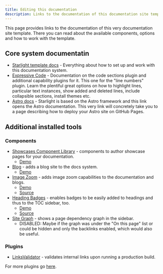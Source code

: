 ```yaml
---
title: Editing this documentation
description: Links to the documentation of this documentation site template.
---
```


This page provides links to the documentation of this very documentation site template. There you can read about the available components, options and how to work with the template.

## Core system documentatin
- [Starlight template docs](https://starlight.astro.build/getting-started/) - Everything about how to set up and work with this documentation system.
- [Expressive Code](https://expressive-code.com/plugins/line-numbers/) - Documentation on the code sections plugin and additional capability plugins for it. This one for the "line numbers" plugin. Learn the plentiful great options on how to highlight lines, particular text instances, show added and deleted lines, include collapsible sections, install themes etc.
- [Astro docs](https://docs.astro.build/en/guides/deploy/github/) - Starlight is based on the Astro framework and this link opens the Astro documentation. This very link will concretely take you to a page describing how to deploy your Astro site on GitHub Pages.

## Additional installed tools

### Components

- [Showcases Component Library](https://starlight-showcases.vercel.app/components/profiles/) - components to author showcase pages for your documentation.
    - [Demo](https://starlight-showcases.vercel.app/demo/)
- [Blog](https://starlight-blog-docs.vercel.app/getting-started/) - adds a blog site to the docs system.
    - [Demo](https://starlight-blog-docs.vercel.app/blog/)
- [Image Zoom](https://starlight-image-zoom.vercel.app/getting-started/) - adds image zoom capabilities to the documentation and blogs.
    - [Demo](https://starlight-image-zoom.vercel.app/demo/)
    - [Source](https://github.com/HiDeoo/starlight-image-zoom?tab=readme-ov-file)
- [Heading Badges](https://starlight-heading-badges.vercel.app/getting-started/) - enables badges to be easily added to headings and thus to the TOC sidebar, too.
    - [Demo](https://starlight-heading-badges.vercel.app/demo/)
    - [Source](https://github.com/HiDeoo/starlight-heading-badges?tab=readme-ov-file)
- [Site Graph](https://fevol.github.io/starlight-site-graph/configuration/general/) - shows a page dependency graph in the sidebar.
    - DISABLED: Maybe if the graph was under the "On this page" list or could be hidden and only the backlinks enabled, which would also be useful.




### Plugins

- [LinksValidator](https://starlight-links-validator.vercel.app/getting-started/) - validates internal links upon running a production build.

For more plugins go [here](https://starlight.astro.build/resources/plugins/).